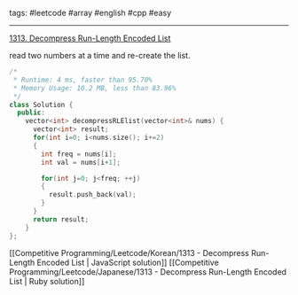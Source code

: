 tags: #leetcode #array #english #cpp #easy

<hr />

[1313. Decompress Run-Length Encoded List](https://leetcode.com/problems/decompress-run-length-encoded-list/)

read two numbers at a time and re-create the list.

```cpp
/*
 * Runtime: 4 ms, faster than 95.70% 
 * Memory Usage: 10.2 MB, less than 83.96%
 */
class Solution {
  public:
    vector<int> decompressRLElist(vector<int>& nums) {
      vector<int> result;
      for(int i=0; i<nums.size(); i+=2) 
      {
        int freq = nums[i];
        int val = nums[i+1];

        for(int j=0; j<freq; ++j)
        {
          result.push_back(val);
        }
      }
      return result;
    }
};
```

[[Competitive Programming/Leetcode/Korean/1313 - Decompress Run-Length Encoded List | JavaScript solution]]
[[Competitive Programming/Leetcode/Japanese/1313 - Decompress Run-Length Encoded List | Ruby solution]]